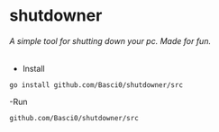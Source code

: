 # shutdowner

###### A simple tool for shutting down your pc. Made for fun.

- Install
```
go install github.com/Basci0/shutdowner/src
```

-Run
```
github.com/Basci0/shutdowner/src
```
